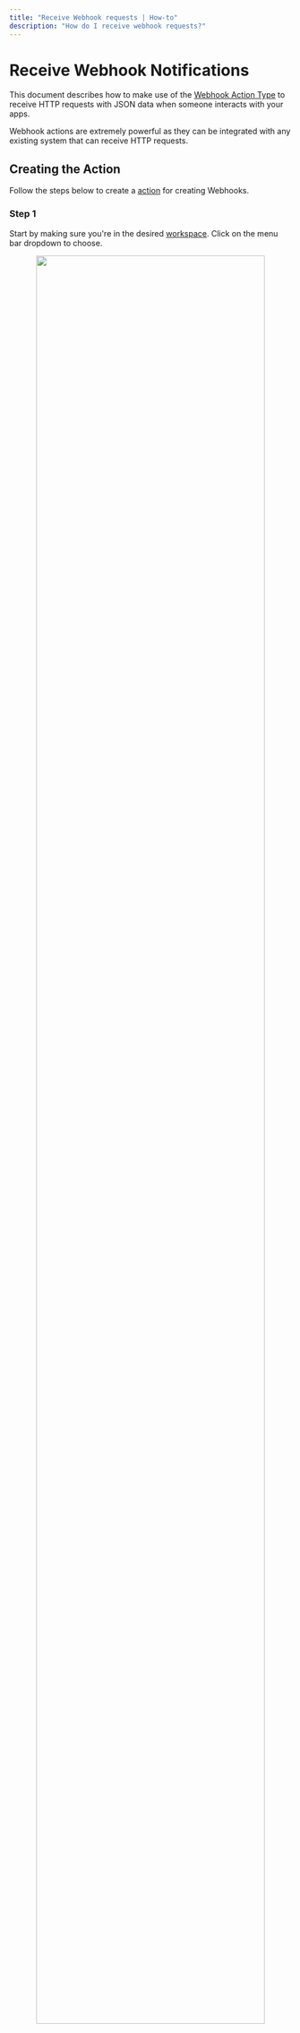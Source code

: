 ```yaml
---
title: "Receive Webhook requests | How-to"
description: "How do I receive webhook requests?"
---
```


# Receive Webhook Notifications

This document describes how to make use of the [Webhook Action Type](/reference/action-types/webhook/) to receive HTTP requests with JSON data when someone interacts with your apps.

Webhook actions are extremely powerful as they can be integrated with any existing system that can receive HTTP requests.

## Creating the Action

Follow the steps below to create a [action](/reference/actions/) for creating Webhooks.

### Step 1

Start by making sure you're in the desired [workspace](/reference/workspaces/). Click on the menu bar dropdown to choose.

<p align="center">
  <img src="/images/navigation/choose-workspace-dropdown.png" width="90%">
</p>

### Step 2

Select the **Actions** tab within the workspace view and click the **+ New Action** button. This will launch a modal for creating new actions.

<p align="center">
  <img src="/images/how-tos/create-new-action.png" width="90%">
</p>

### Step 3

From the action creation model, select **Webhook** from the _Action type_ dropdown list.

<p align="center">
  <img src="/images/modals/office-create-action-webhook.png" width="70%">
</p>

### Step 4

Enter a _name_, _description_ (optional), enter the URL for the webhook endpoint you would like to use, and click on **+ Create action** to complete the process.

<p align="center">
  <img src="/images/modals/office-create-action-webhook-filled.png" width="70%">
</p>

## Attach the action to the app

Follow the steps below to attach the Webhook action created above to one or more [apps](/reference/apps/).

Select the **Apps** tab within the workspace view and select the [app](/reference/apps/) you wish to receive SMS notifications for.

<p align="center">
  <img src="/images/how-tos/edit-app.png" width="90%">
</p>

### Step 1

From the app model, click on the **Edit** button.

<p align="center">
  <img src="/images/modals/personal-office-coffee-machine-edit-app.png" width="70%">
</p>

### Step 2

From the app edit model, type in the name of your action in _Actions_ list. The name will autocomplete as you type.

<p align="center">
  <img src="/images/modals/personal-office-coffee-machine-edit-app-actions-webhook.png" width="70%">
</p>

### Step 3

Click on the **Save changes** button and you're done!

<p align="center">
  <img src="/images/modals/personal-office-coffee-machine-edit-app-actions-webhook-save.png" width="70%">
</p>

## Wait for App Interactions

Now that your app is configured, you just wait until someone interacts with it. Once they do, you'll automatically receive an HTTP requests that looks something like this.

![Action Integration](/images/actions/personal-office-coffee-machine-webhook.png)
